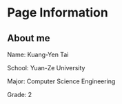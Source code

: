 # Page Information
## About me

Name: Kuang-Yen Tai

School: Yuan-Ze University

Major: Computer Science Engineering

Grade: 2
